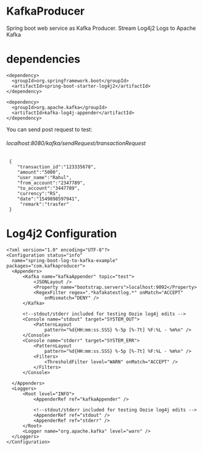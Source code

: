 # KafkaProducer


Spring boot web service as Kafka Producer.
Stream Log4j2 Logs to Apache Kafka  

# dependencies
```
<dependency>
  <groupId>org.springframework.boot</groupId>
  <artifactId>spring-boot-starter-log4j2</artifactId>
</dependency>

<dependency>
  <groupId>org.apache.kafka</groupId>
  <artifactId>kafka-log4j-appender</artifactId>
</dependency>
```  
    
You can send post request to test:

###### localhost:8080/kafka/sendRequest/transactionRequest
```
 {
    "transaction_id":"123335678",
    "amount":"5000",
    "user_name":"Rahul",
    "from_account":"2347789",
    "to_account":"3447789",
    "currency":"RS",
    "date":"1549898597941",
     "remark":"trasfer"
 }
```
  
  # Log4j2 Configuration
  
  ```
 <?xml version="1.0" encoding="UTF-8"?>
<Configuration status="info"
	name="spring-boot-log-to-kafka-example" packages="com.kafkaproducer">
	<Appenders>
		<Kafka name="kafkaAppender" topic="test">
			<JSONLayout />
			<Property name="bootstrap.servers">localhost:9092</Property>
			<RegexFilter regex=".*kafakatestlog.*" onMatch="ACCEPT"
				onMismatch="DENY" />
		</Kafka>

		<!--stdout/stderr included for testing Oozie log4j edits -->
		<Console name="stdout" target="SYSTEM_OUT">
			<PatternLayout
				pattern="%d{HH:mm:ss.SSS} %-5p [%-7t] %F:%L - %m%n" />
		</Console>
		<Console name="stderr" target="SYSTEM_ERR">
			<PatternLayout
				pattern="%d{HH:mm:ss.SSS} %-5p [%-7t] %F:%L - %m%n" />
			<Filters>
				<ThresholdFilter level="WARN" onMatch="ACCEPT" />
			</Filters>
		</Console>

	</Appenders>
	<Loggers>
		<Root level="INFO">
			<AppenderRef ref="kafkaAppender" />

			<!--stdout/stderr included for testing Oozie log4j edits -->
			<AppenderRef ref="stdout" />
			<AppenderRef ref="stderr" />
		</Root>
		<Logger name="org.apache.kafka" level="warn" />
	</Loggers>
</Configuration>
  ```
